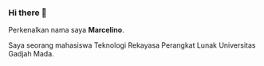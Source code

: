 ### Hi there 👋

Perkenalkan nama saya **Marcelino**.<br>

Saya seorang mahasiswa Teknologi Rekayasa Perangkat Lunak Universitas Gadjah Mada.<br>
